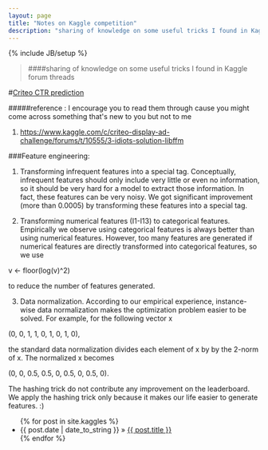 ```yaml
---
layout: page
title: "Notes on Kaggle competition"
description: "sharing of knowledge on some useful tricks I found in Kaggle forum threads"
---
```

{% include JB/setup %}
> ####sharing of knowledge on some useful tricks I found in Kaggle forum threads


 
#[Criteo CTR prediction](https://www.kaggle.com/c/criteo-display-ad-challenge)

#####reference : I encourage you to read them through cause you might come across something that's new to you but not to me

1. https://www.kaggle.com/c/criteo-display-ad-challenge/forums/t/10555/3-idiots-solution-libffm


###Feature engineering:
1. Transforming infrequent features into a special tag. Conceptually, infrequent
features should only include very little or even no information, so it
should be very hard for a model to extract those information. In fact, these
features can be very noisy. We got significant improvement (more than 0.0005)
by transforming these features into a special tag.

2. Transforming numerical features (I1-I13) to categorical features.
Empirically we observe using categorical features is always better than
using numerical features. However, too many features are generated if
numerical features are directly transformed into categorical features, so we
use

v <- floor(log(v)^2)

to reduce the number of features generated.

3. Data normalization. According to our empirical experience, instance-wise
data normalization makes the optimization problem easier to be solved.
For example, for the following vector x

(0, 0, 1, 1, 0, 1, 0, 1, 0),

the standard data normalization divides each element of x by by the 2-norm
of x. The normalized x becomes

(0, 0, 0.5, 0.5, 0, 0.5, 0, 0.5, 0).

The hashing trick do not contribute any improvement on the leaderboard. We
apply the hashing trick only because it makes our life easier to generate
features. :)






<ul class="posts">
  {% for post in site.kaggles %}
    <li><span>{{ post.date | date_to_string }}</span> &raquo; <a href="{{ BASE_PATH }}{{ post.url }}">{{ post.title }}</a></li>
  {% endfor %}
</ul>